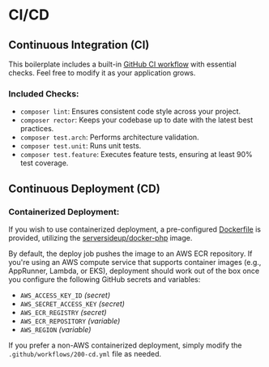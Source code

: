 # CI/CD

## Continuous Integration (CI)

This boilerplate includes a built-in [GitHub CI workflow](../docs/../.github/workflows/100-ci.yml) with essential checks. Feel free to modify it as your application grows.

### Included Checks:
- `composer lint`: Ensures consistent code style across your project.
- `composer rector`: Keeps your codebase up to date with the latest best practices.
- `composer test.arch`: Performs architecture validation.
- `composer test.unit`: Runs unit tests.
- `composer test.feature`: Executes feature tests, ensuring at least 90% test coverage.

## Continuous Deployment (CD)

### Containerized Deployment:
If you wish to use containerized deployment, a pre-configured [Dockerfile](./../Dockerfile) is provided, utilizing the [serversideup/docker-php](https://serversideup.net/open-source/docker-php/) image.

By default, the deploy job pushes the image to an AWS ECR repository. If you're using an AWS compute service that supports container images (e.g., AppRunner, Lambda, or EKS), deployment should work out of the box once you configure the following GitHub secrets and variables:

- `AWS_ACCESS_KEY_ID` _(secret)_
- `AWS_SECRET_ACCESS_KEY` _(secret)_
- `AWS_ECR_REGISTRY` _(secret)_
- `AWS_ECR_REPOSITORY` _(variable)_
- `AWS_REGION` _(variable)_

If you prefer a non-AWS containerized deployment, simply modify the `.github/workflows/200-cd.yml` file as needed.
